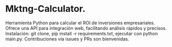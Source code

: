 # Mktng-Calculator.
Herramienta Python para calcular el ROI de inversiones empresariales. Ofrece una API para integración web, facilitando análisis rápidos y precisos. Instalación: git clone, pip install -r requirements.txt, ejecutar con python main.py. Contribuciones vía issues y PRs son bienvenidas.
